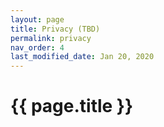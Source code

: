 ```yaml
---
layout: page
title: Privacy (TBD)
permalink: privacy
nav_order: 4
last_modified_date: Jan 20, 2020
---
```



# {{ page.title }}

